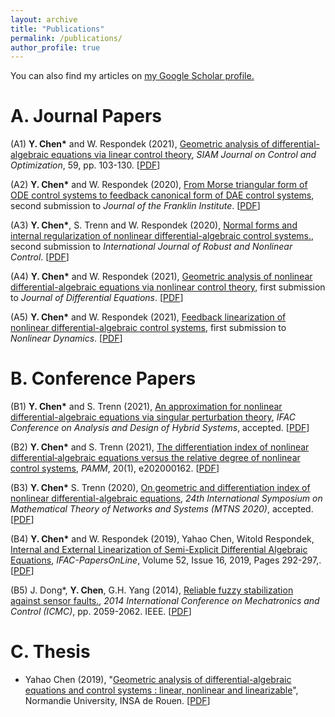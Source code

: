 ```yaml
---
layout: archive
title: "Publications"
permalink: /publications/
author_profile: true
---
```



 You can also find my articles on <u><a href="https://scholar.google.com/citations?user=xTOD5hAAAAAJ&hl=en&authuser=1#">my Google Scholar profile</a>.</u>
 

A. Journal Papers  
======
(A1)  **Y. Chen\*** and W. Respondek (2021), [Geometric analysis of differential-algebraic equations via linear control theory](https://epubs.siam.org/doi/abs/10.1137/20M1329330?casa_token=AIu59d4mDwUAAAAA:BFTGUEdK5YBPDbBcmJzFPb7_RW9zHJgQUrE53TA-YdfACTxIWTuFB8MyNQivsiGkZdnwrH9Viw), *SIAM Journal on Control and Optimization*, 59, pp. 103-130. \[[PDF](http://chenyahao.github.io/files/A1Geo.pdf)\]
 
(A2) **Y. Chen\*** and W. Respondek (2020), [From Morse triangular form of ODE control systems to feedback canonical form of DAE control systems](), second submission to *Journal of the Franklin Institute*. \[[PDF](http://chenyahao.github.io/files/A2From.pdf)\]

(A3) **Y. Chen\***, S. Trenn and W. Respondek (2020), [Normal forms and internal regularization of nonlinear differential-algebraic control systems.](), second submission to *International Journal of Robust and Nonlinear Control*. \[[PDF](http://chenyahao.github.io/files/A3Normal.pdf)\]

(A4) **Y. Chen\*** and W. Respondek (2021), [Geometric analysis of nonlinear differential-algebraic equations via nonlinear control theory](http://chenyahao.github.io/publication/A1Geo), first submission to *Journal of Differential Equations*. \[[PDF](http://chenyahao.github.io/files/paper1.pdf)\]

(A5) **Y. Chen\*** and W. Respondek (2021), [Feedback linearization of nonlinear differential-algebraic control systems](http://chenyahao.github.io/publication/A1Geo), first submission to *Nonlinear Dynamics*. \[[PDF](http://chenyahao.github.io/files/paper1.pdf)\]

B.  Conference Papers
======
 
(B1)  **Y. Chen\*** and S. Trenn (2021), [An approximation for nonlinear differential-algebraic equations via singular perturbation theory](http://chenyahao.github.io/publication/A1Geo), *IFAC Conference on Analysis and Design of Hybrid Systems*, accepted. \[[PDF](http://chenyahao.github.io/files/paper1.pdf)\]
 
(B2) **Y. Chen\*** and S. Trenn (2021), [The differentiation index of nonlinear differential‐algebraic equations versus the relative degree of nonlinear control systems](http://chenyahao.github.io/publication/A1Geo),  *PAMM*, 20(1), e202000162. \[[PDF](http://chenyahao.github.io/files/paper1.pdf)\]

(B3) **Y. Chen\*** S. Trenn (2020), [On geometric and differentiation index of nonlinear differential-algebraic equations](http://chenyahao.github.io/publication/A1Geo),  *24th International Symposium on Mathematical Theory of Networks and Systems (MTNS 2020)*, accepted. \[[PDF](http://chenyahao.github.io/files/paper1.pdf)\]

(B4) **Y. Chen\*** and W. Respondek (2019), Yahao Chen, Witold Respondek, [Internal and External Linearization of Semi-Explicit Differential Algebraic Equations](http://chenyahao.github.io/publication/A1Geo), *IFAC-PapersOnLine*, Volume 52, Issue 16, 2019, Pages 292-297,. \[[PDF](http://chenyahao.github.io/files/paper1.pdf)\]

(B5) J. Dong*, **Y. Chen**, G.H. Yang (2014), [Reliable fuzzy stabilization against sensor faults.](http://chenyahao.github.io/publication/A1Geo), *2014 International Conference on Mechatronics and Control (ICMC)*, pp. 2059-2062. IEEE. \[[PDF](http://chenyahao.github.io/files/paper1.pdf)\]


C. Thesis
======
* Yahao Chen (2019), "[Geometric analysis of differential-algebraic equations and control systems : linear, nonlinear and linearizable](http://chenyahao.github.io/publication/C1Geo)", Normandie University, INSA de Rouen. \[[PDF](http://chenyahao.github.io/files/paper1.pdf)\]

